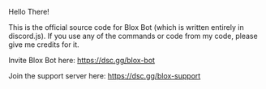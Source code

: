 Hello There! 

This is the official source code for Blox Bot (which is written entirely in discord.js). If you use any of the commands or code from my code, please give me credits for it.

Invite Blox Bot here:
https://dsc.gg/blox-bot

Join the support server here:
https://dsc.gg/blox-support
